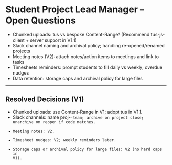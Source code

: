 # Student Project Lead Manager – Open Questions

- Chunked uploads: tus vs bespoke Content-Range? (Recommend tus-js-client + server support in V1.1)
- Slack channel naming and archival policy; handling re-opened/renamed projects
- Meeting notes (V2): attach notes/action items to meetings and link to tasks
- Timesheets reminders: prompt students to fill daily vs weekly; overdue nudges
- Data retention: storage caps and archival policy for large files

---
## Resolved Decisions (V1)
- Chunked uploads: use Content-Range in V1; adopt tus in V1.1.
- Slack channels: name proj-<code>-team; archive on project close; unarchive on reopen if code matches.
- Meeting notes: V2.
- Timesheet nudges: V2; weekly reminders later.
- Storage caps or archival policy for large files: V2 (no hard caps in V1).
